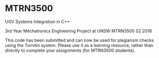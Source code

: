 # MTRN3500
UGV Systems Integration in C++

3rd Year Mechatronics Engineering Project at UNSW
MTRN3500 S2 2018  

This code has been submitted and can now be used for plagiarism checks using the Turnitin system. 
Please use it as a learning resource, rather than directly to complete your assignments (for MTRN3500 students).
